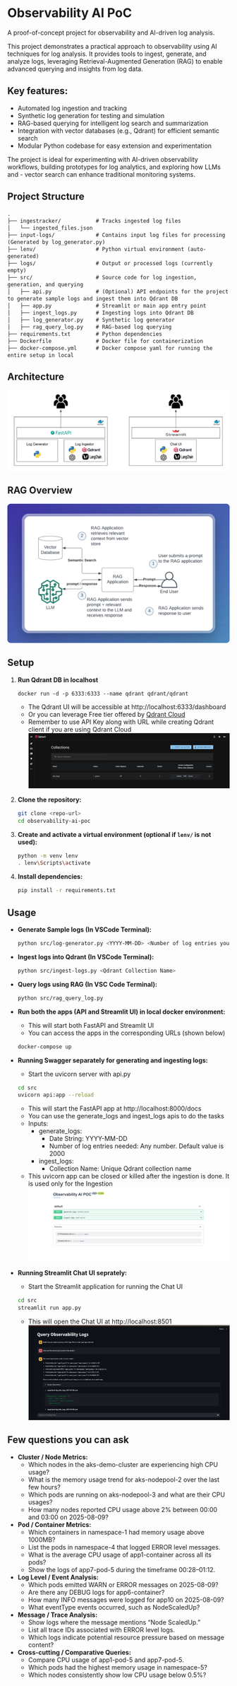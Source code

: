 # Observability AI PoC

A proof-of-concept project for observability and AI-driven log analysis.

This project demonstrates a practical approach to observability using AI techniques for log analysis. It provides tools to ingest, generate, and analyze logs, leveraging Retrieval-Augmented Generation (RAG) to enable advanced querying and insights from log data.

## Key features:

- Automated log ingestion and tracking
- Synthetic log generation for testing and simulation
- RAG-based querying for intelligent log search and summarization
- Integration with vector databases (e.g., Qdrant) for efficient semantic search
- Modular Python codebase for easy extension and experimentation

The project is ideal for experimenting with AI-driven observability workflows, building prototypes for log analytics, and exploring how LLMs and - vector search can enhance traditional monitoring systems.

## Project Structure

```
.
├── ingestracker/           # Tracks ingested log files
│   └── ingested_files.json
├── input-logs/             # Contains input log files for processing (Generated by log_generator.py)
├── lenv/                   # Python virtual environment (auto-generated)
├── logs/                   # Output or processed logs (currently empty)
├── src/                    # Source code for log ingestion, generation, and querying
│   ├── api.py              # (Optional) API endpoints for the project to generate sample logs and ingest them into Qdrant DB
│   ├── app.py              # Streamlit or main app entry point
│   ├── ingest_logs.py      # Ingesting logs into Qdrant DB
│   ├── log_generator.py    # Synthetic log generator
│   ├── rag_query_log.py    # RAG-based log querying
├── requirements.txt        # Python dependencies
├── Dockerfile              # Docker file for containerization
├── docker-compose.yml      # Docker compose yaml for running the entire setup in local
```

## Architecture

![Alt text](images/arch.png)

## RAG Overview

![Alt text](images/rag-overview.png)

## Setup

1. **Run Qdrant DB in localhost**
     ```
     docker run -d -p 6333:6333 --name qdrant qdrant/qdrant
     ```
	 - The Qdrant UI will be accessible at http://localhost:6333/dashboard
	 - Or you can leverage Free tier offered by [Qdrant Cloud](https://qdrant.tech/pricing/)
	 - Remember to use API Key along with URL while creating Qdrant client if you are using Qdrant Cloud
	![Alt text](images/qdrant-ui.png)

2. **Clone the repository:**
	 ```sh
	 git clone <repo-url>
	 cd observability-ai-poc
	 ```

3. **Create and activate a virtual environment (optional if `lenv/` is not used):**
	 ```sh
	 python -m venv lenv
	 . lenv\Scripts\activate
	 ```

4. **Install dependencies:**
	 ```sh
	 pip install -r requirements.txt
	 ```

## Usage

- **Generate Sample logs (In VSCode Terminal):**
	```sh
	python src/log-generator.py <YYYY-MM-DD> <Number of log entries you need per file>
	```

- **Ingest logs into Qdrant (In VSCode Terminal):**
	```sh
	python src/ingest-logs.py <Qdrant Collection Name>
	```

- **Query logs using RAG (In VSC Code Terminal):**
	```sh
	python src/rag_query_log.py
	```

- **Run both the apps (API and Streamlit UI) in local docker environment:**
    - This will start both FastAPI and Streamlit UI
	- You can access the apps in the corresponding URLs (shown below)
    ```sh
	docker-compose up
	```

- **Running Swagger separately for generating and ingesting logs:**
    - Start the uvicorn server with api.py 
    ```sh
	cd src
	uvicorn api:app --reload
	```
	- This will start the FastAPI app at http://localhost:8000/docs
	- You can use the generate_logs and ingest_logs apis to do the tasks
	- Inputs:
	  - generate_logs: 
	    - Date String: YYYY-MM-DD
		- Number of log entries needed: Any number. Default value is 2000
	  - ingest_logs:
	    - Collection Name: Unique Qdrant collection name
	- This uvicorn app can be closed or killed after the ingestion is done. It is used only for the Ingestion
    ![Alt text](images/log-api.png)

- **Running Streamlit Chat UI seprately:**
    - Start the Streamlit application for running the Chat UI
	```sh
	cd src
	streamlit run app.py
	```
	- This will open the Chat UI at http://localhost:8501
	![Alt text](images/Streamlit-ui.png)

## Few questions you can ask

- **Cluster / Node Metrics:**
    - Which nodes in the aks-demo-cluster are experiencing high CPU usage?
	- What is the memory usage trend for aks-nodepool-2 over the last few hours?
	- Which pods are running on aks-nodepool-3 and what are their CPU usages?
	- How many nodes reported CPU usage above 2% between 00:00 and 03:00 on 2025-08-09?
- **Pod / Container Metrics:**
    - Which containers in namespace-1 had memory usage above 1000MB?
	- List the pods in namespace-4 that logged ERROR level messages.
	- What is the average CPU usage of app1-container across all its pods?
	- Show the logs of app7-pod-5 during the timeframe 00:28–01:12.
- **Log Level / Event Analysis:**
    - Which pods emitted WARN or ERROR messages on 2025-08-09?
	- Are there any DEBUG logs for app6-container?
	- How many INFO messages were logged for app10 on 2025-08-09?
	- What eventType events occurred, such as NodeScaledUp?
- **Message / Trace Analysis:**
    - Show logs where the message mentions “Node ScaledUp.”
	- List all trace IDs associated with ERROR level logs.
	- Which logs indicate potential resource pressure based on message content?
- **Cross-cutting / Comparative Queries:**
    - Compare CPU usage of app1-pod-5 and app7-pod-5.
	- Which pods had the highest memory usage in namespace-5?
	- Which nodes consistently show low CPU usage below 0.5%?
